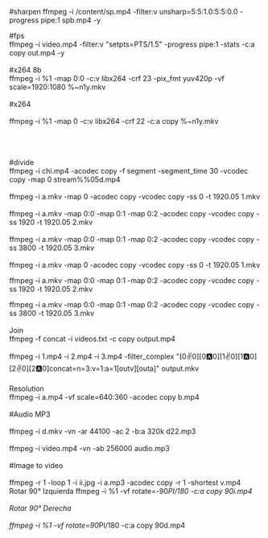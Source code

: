 #sharpen
ffmpeg -i /content/sp.mp4 -filter:v unsharp=5:5:1.0:5:5:0.0 -progress pipe:1 spb.mp4 -y

#fps<br/>
ffmpeg -i video.mp4 -filter:v "setpts=PTS/1.5" -progress pipe:1 -stats -c:a copy out.mp4 -y
<br/>
<br/>
#x264 8b
<br/>
ffmpeg -i %1 -map 0:0 -c:v libx264 -crf 23 -pix_fmt yuv420p -vf scale=1920:1080 %~n1y.mkv
<br/><br/>
#x264
<br/><br/>
ffmpeg -i %1 -map 0 -c:v libx264 -crf 22 -c:a copy %~n1y.mkv

<br/>
<br/>
<br/>
#divide<br/>
 ffmpeg -i chi.mp4 -acodec copy -f segment -segment_time 30 -vcodec copy -map 0 stream%%05d.mp4
<br/><br/>
 ffmpeg -i a.mkv -map 0 -acodec copy -vcodec copy -ss 0 -t 1920.05 1.mkv
<br/><br/>
 ffmpeg -i a.mkv -map 0:0 -map 0:1 -map 0:2 -acodec copy -vcodec copy -ss 1920 -t 1920.05 2.mkv
<br/><br/>
 ffmpeg -i a.mkv -map 0:0 -map 0:1 -map 0:2 -acodec copy -vcodec copy -ss 3800 -t 1920.05 3.mkv
<br/><br/>
 ffmpeg -i a.mkv -map 0 -acodec copy -vcodec copy -ss 0 -t 1920.05 1.mkv

 ffmpeg -i a.mkv -map 0:0 -map 0:1 -map 0:2 -acodec copy -vcodec copy -ss 1920 -t 1920.05 2.mkv

 ffmpeg -i a.mkv -map 0:0 -map 0:1 -map 0:2 -acodec copy -vcodec copy -ss 3800 -t 1920.05 3.mkv
<br/><br/>
Join
<br/>
ffmpeg -f concat -i videos.txt -c copy output.mp4
<br/><br/>
ffmpeg -i 1.mp4 -i 2.mp4 -i 3.mp4 -filter_complex "[0:v:0][0:a:0][1:v:0][1:a:0][2:v:0][2:a:0]concat=n=3:v=1:a=1[outv][outa]" output.mkv
<br/><br/>
Resolution
<br/>
ffmpeg -i a.mp4 -vf scale=640:360 -acodec copy b.mp4
<br/>
<br/>
#Audio MP3
<br/><br/>
ffmpeg -i d.mkv -vn -ar 44100 -ac 2 -b:a 320k  d22.mp3
<br/><br/>
ffmpeg -i video.mp4 -vn -ab 256000 audio.mp3
<br/><br/>
#Image to video
<br/><br/>
ffmpeg -r 1 -loop 1 -i ii.jpg -i a.mp3 -acodec copy -r 1 -shortest v.mp4
<br/>
Rotar 90° Izquierda
ffmpeg -i %1 -vf rotate=-90*PI/180 -c:a copy 90i.mp4
<br/><br/>
Rotar 90° Derecha
<br/><br/>
ffmpeg -i %1 -vf rotate=90*PI/180 -c:a copy 90d.mp4
